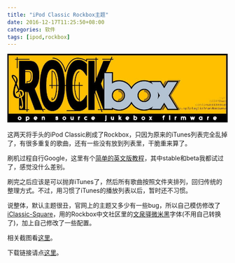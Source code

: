 ```yaml
---
title: "iPod Classic Rockbox主题"
date: 2016-12-17T11:25:50+08:00
categories: 软件
tags: [ipod,rockbox]
---
```


![](/uploads/2016/12/rockbox.jpg)

这两天将手头的iPod Classic刷成了Rockbox，只因为原来的iTunes列表完全乱掉了，有很多重复的歌曲，还有一些没有放到列表里，干脆重来算了。

刷机过程自行Google，这里有个[简单的英文版教程](https://files.freemyipod.org/~user890104/bootloader-ipodclassic.html)，其中stable和beta我都试过了，感觉没什么差别。

刷完之后应该是可以抛弃iTunes了，然后所有歌曲按照文件夹排列，回归传统的整理方式。不过，用习惯了iTunes的播放列表以后，暂时还不习惯。

说整体，默认主题很丑，官网上的主题又多少有一些bug，所以自己模仿修改了[iClassic-Square](http://themes.rockbox.org/index.php?themeid=1311&target=ipod6g)，用的Rockbox中文社区里的[文泉驿微米黑](http://wenq.org/wqy2/index.cgi?MicroHei)字体(不用自己转换了)，加上自己修改了一些配置。

相关截图看[这里](http://themes.rockbox.org/index.php?themeid=1311&target=ipod6g)。

下载链接请点[这里](/uploads/2016/12/iclassic-square.7z)。
